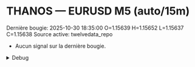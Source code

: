 # THANOS — EURUSD M5 (auto/15m)
Dernière bougie: 2025-10-30 18:35:00  O=1.15639  H=1.15652  L=1.15637  C=1.15638
Source active: twelvedata_repo

- Aucun signal sur la dernière bougie.

<details><summary>Debug</summary>

- TD_API_KEY manquant.

</details>